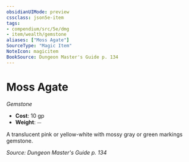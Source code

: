 ```yaml
---
obsidianUIMode: preview
cssclass: json5e-item
tags:
- compendium/src/5e/dmg
- item/wealth/gemstone
aliases: ["Moss Agate"]
SourceType: "Magic Item"
NoteIcon: magicitem
BookSource: Dungeon Master's Guide p. 134
---
```

# Moss Agate
*Gemstone*  

- **Cost**: 10 gp
- **Weight**: ⏤

A translucent pink or yellow-white with mossy gray or green markings gemstone.

*Source: Dungeon Master's Guide p. 134*